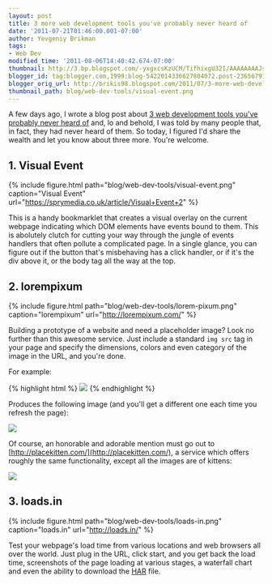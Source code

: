 ```yaml
---
layout: post
title: 3 more web development tools you've probably never heard of
date: '2011-07-21T01:46:00.001-07:00'
author: Yevgeniy Brikman
tags:
- Web Dev
modified_time: '2011-08-06T14:40:42.674-07:00'
thumbnail: http://3.bp.blogspot.com/-yxgxcsKzUCM/TifhixgU32I/AAAAAAAAJsY/_CW1iBsZokM/s72-c/visual-event.png
blogger_id: tag:blogger.com,1999:blog-5422014336627804072.post-2365679101985725940
blogger_orig_url: http://brikis98.blogspot.com/2011/07/3-more-web-development-tools-youve.html
thumbnail_path: blog/web-dev-tools/visual-event.png
---
```


A few days ago, I wrote a blog post about [3 web development tools you've 
probably never heard 
of](https://www.ybrikman.com/writing/2011/07/16/3-web-development-tools-youve-probably/) 
and, lo and behold, I was told by many people that, in fact, they had never 
heard of them. So today, I figured I'd share the wealth and let you know about 
three more. You're welcome. 

## 1. Visual Event 

{% include figure.html path="blog/web-dev-tools/visual-event.png" caption="Visual Event" url="https://sprymedia.co.uk/article/Visual+Event+2" %}

This is a handy bookmarklet that creates a visual overlay on the current webpage 
indicating which DOM elements have events bound to them. This is abolutely 
clutch for cutting your way through the jungle of events handlers that often 
pollute a complicated page. In a single glance, you can figure out if the 
button that's misbehaving has a click handler, or if it's the div above it, or 
the body tag all the way at the top. 

## 2. lorempixum

{% include figure.html path="blog/web-dev-tools/lorem-pixum.png" caption="lorempixum" url="http://lorempixum.com/" %}

Building a prototype of a website and need a placeholder image? Look no further than this awesome 
service. Just include a standard `img src` tag in your page and specify the 
dimensions, colors and even category of the image in the URL, and you're done. 

For example: 

{% highlight html %}
<img src="http://lorempixum.com/400/200/sports">
{% endhighlight %}

Produces the following image (and you'll get a different one each time you 
refresh the page): 

<img src="http://lorempixum.com/400/200/sports"> 

Of course, an honorable and adorable mention must go out to 
[http://placekitten.com/](http://placekitten.com/), a service which offers 
roughly the same functionality, except all the images are of kittens: 

<img src="http://placekitten.com/g/200/300"> 

## 3. loads.in

{% include figure.html path="blog/web-dev-tools/loads-in.png" caption="loads.in" url="http://loads.in/" %}

Test your webpage's load time from various locations and web browsers all over 
the world. Just plug in the 
URL, click start, and you get back the load time, screenshots of the page 
loading at various stages, a waterfall chart and even the ability to download 
the [HAR](http://www.stevesouders.com/blog/2010/05/01/har-to-page-speed/) 
file. 